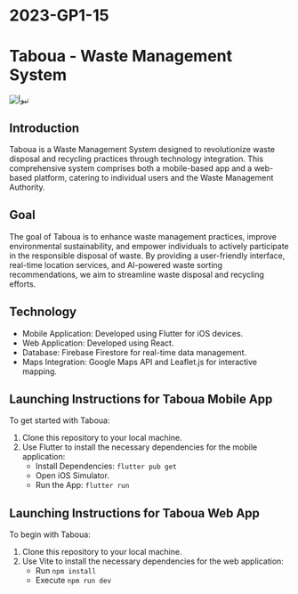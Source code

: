 # 2023-GP1-15
# Taboua - Waste Management System
![تبوأ](https://github.com/Taboua/2023-GP1-15/assets/144554229/a2b73e3f-e819-4f8e-bb32-b642720c284e)

## Introduction
Taboua is a Waste Management System designed to revolutionize waste disposal and recycling practices through technology integration. This comprehensive system comprises both a mobile-based app and a web-based platform, catering to individual users and the Waste Management Authority.

## Goal
The goal of Taboua is to enhance waste management practices, improve environmental sustainability, and empower individuals to actively participate in the responsible disposal of waste. By providing a user-friendly interface, real-time location services, and AI-powered waste sorting recommendations, we aim to streamline waste disposal and recycling efforts.

## Technology
- Mobile Application: Developed using Flutter for iOS devices.
- Web Application: Developed using React.
- Database: Firebase Firestore for real-time data management.
- Maps Integration: Google Maps API and Leaflet.js for interactive mapping.



## Launching Instructions for Taboua Mobile App
To get started with Taboua:
1. Clone this repository to your local machine.
2. Use Flutter to install the necessary dependencies for the mobile application:
   - Install Dependencies: `flutter pub get`
   - Open iOS Simulator.
   - Run the App: `flutter run`

## Launching Instructions for Taboua Web App
To begin with Taboua:
1. Clone this repository to your local machine.
2. Use Vite to install the necessary dependencies for the web application:
   - Run `npm install`
   - Execute `npm run dev`

